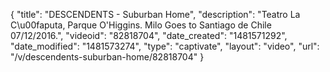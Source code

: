 {
    "title": "DESCENDENTS - Suburban Home",
    "description": "Teatro La C\u00faputa, Parque O'Higgins. Milo Goes to Santiago de Chile 07\/12\/2016.",
    "videoid": "82818704",
    "date_created": "1481571292",
    "date_modified": "1481573274",
    "type": "captivate",
    "layout": "video",
    "url": "\/v\/descendents-suburban-home\/82818704"
}
